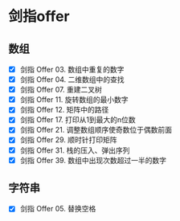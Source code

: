 # 剑指offer

## 数组

* [x] 剑指 Offer 03. 数组中重复的数字
* [x] 剑指 Offer 04. 二维数组中的查找
* [x] 剑指 Offer 07. 重建二叉树
* [x] 剑指 Offer 11. 旋转数组的最小数字
* [x] 剑指 Offer 12. 矩阵中的路径
* [x] 剑指 Offer 17. 打印从1到最大的n位数
* [x] 剑指 Offer 21. 调整数组顺序使奇数位于偶数前面
* [x] 剑指 Offer 29. 顺时针打印矩阵
* [x] 剑指 Offer 31. 栈的压入、弹出序列
* [x] 剑指 Offer 39. 数组中出现次数超过一半的数字

## 字符串

* [x] 剑指 Offer 05. 替换空格
